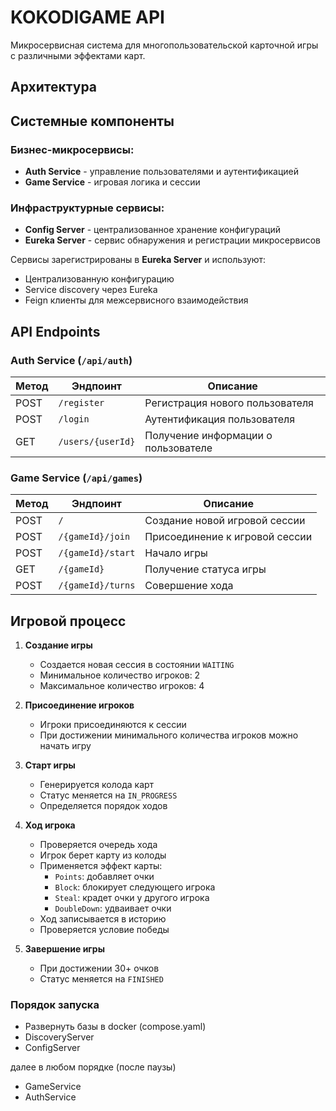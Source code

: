 # KOKODIGAME API

Микросервисная система для многопользовательской карточной игры с различными эффектами карт.

## Архитектура

## Системные компоненты

### Бизнес-микросервисы:
- **Auth Service** - управление пользователями и аутентификацией
- **Game Service** - игровая логика и сессии

### Инфраструктурные сервисы:
- **Config Server** - централизованное хранение конфигураций
- **Eureka Server** - сервис обнаружения и регистрации микросервисов

Сервисы зарегистрированы в **Eureka Server** и используют:
- Централизованную конфигурацию
- Service discovery через Eureka
- Feign клиенты для межсервисного взаимодействия

## API Endpoints

### Auth Service (`/api/auth`)

| Метод | Эндпоинт | Описание |
|-------|----------|----------|
| POST | `/register` | Регистрация нового пользователя |
| POST | `/login` | Аутентификация пользователя |
| GET | `/users/{userId}` | Получение информации о пользователе |

### Game Service (`/api/games`)

| Метод | Эндпоинт | Описание |
|-------|----------|----------|
| POST | `/` | Создание новой игровой сессии |
| POST | `/{gameId}/join` | Присоединение к игровой сессии |
| POST | `/{gameId}/start` | Начало игры |
| GET | `/{gameId}` | Получение статуса игры |
| POST | `/{gameId}/turns` | Совершение хода |

## Игровой процесс

1. **Создание игры**
    - Создается новая сессия в состоянии `WAITING`
    - Минимальное количество игроков: 2
    - Максимальное количество игроков: 4

2. **Присоединение игроков**
    - Игроки присоединяются к сессии
    - При достижении минимального количества игроков можно начать игру

3. **Старт игры**
    - Генерируется колода карт
    - Статус меняется на `IN_PROGRESS`
    - Определяется порядок ходов

4. **Ход игрока**
    - Проверяется очередь хода
    - Игрок берет карту из колоды
    - Применяется эффект карты:
        - `Points`: добавляет очки
        - `Block`: блокирует следующего игрока
        - `Steal`: крадет очки у другого игрока
        - `DoubleDown`: удваивает очки
    - Ход записывается в историю
    - Проверяется условие победы

5. **Завершение игры**
    - При достижении 30+ очков
    - Статус меняется на `FINISHED`

### Порядок запуска
  - Развернуть базы в docker (compose.yaml)
  - DiscoveryServer
  - ConfigServer

далее в любом порядке (после паузы)

   - GameService
   - AuthService
